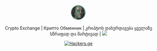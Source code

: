  <p align="center">
<a href="https://cryptotraders.ge" target="_blank" rel="noopener noreferrer">
  <img style="max-width: 10%;" src="https://raw.githubusercontent.com/KhetaguriDimitri/cryptotraders/main/images/logo/logo-light.png" alt="Hackers.ge">
</a>

 <p align="center">
 Crypto Exchange |  Крипто Обменник | კრიპტოს დახურდავება ყველაზე სწრაფად და მარტივად | 
<img src="https://abs.twimg.com/hashflags/Bitcoin_evergreen/Bitcoin_evergreen.png">

   <p align="center">
<a href="https://hackers.ge" target="_blank" rel="noopener noreferrer">
  <img style="max-width: 100%;" src="https://media.giphy.com/media/NcSRM70PbxRbR0PMZJ/giphy.gif" alt="Hackers.ge">
</a>
     </p>
